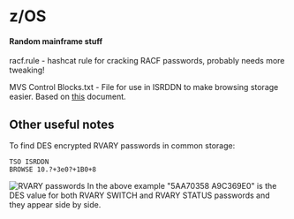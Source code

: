 # z/OS
#### Random mainframe stuff

racf.rule - hashcat rule for cracking RACF passwords, probably needs more tweaking!

MVS Control Blocks.txt - File for use in ISRDDN to make browsing storage easier. Based on [this](http://www.meerkatcomputerservices.com/mfblog/wp-content/uploads/2016/07/Browsing-MVS-Control-Blocks-Using-DDLIST.pdf) document.

## Other useful notes
To find DES encrypted RVARY passwords in common storage:  

```
TSO ISRDDN  
BROWSE 10.?+3e0?+1B0+8  
```
![RVARY passwords](https://raw.githubusercontent.com/jaytay79/zos/master/rvary.png)
In the above example "5AA70358 A9C369E0" is the DES value for both RVARY SWITCH and RVARY STATUS passwords and they appear side by side.